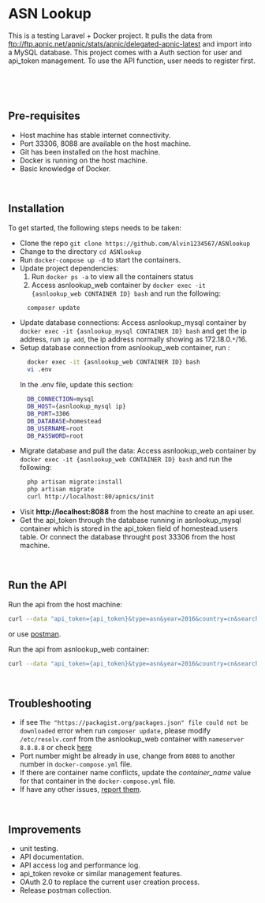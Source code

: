 
# ASN Lookup

This is a testing Laravel + Docker project. It pulls the data from ftp://ftp.apnic.net/apnic/stats/apnic/delegated-apnic-latest and import into a MySQL database. This project comes with a Auth section for user and api_token management. To use the API function, user needs to register first.

<p>&nbsp;</p>
<p>&nbsp;</p>

## Pre-requisites
* Host machine has stable internet connectivity.
* Port 33306, 8088 are available on the host machine.
* Git has been installed on the host machine.
* Docker is running on the host machine.
* Basic knowledge of Docker.

<p>&nbsp;</p>

## Installation
To get started, the following steps needs to be taken:
* Clone the repo `git clone https://github.com/Alvin1234567/ASNlookup`
* Change to the directory `cd ASNlookup`
* Run `docker-compose up -d` to start the containers.
* Update project dependencies:
  1. Run `docker ps -a` to view all the containers status
  2. Access asnlookup_web container by `docker exec -it {asnlookup_web CONTAINER ID} bash` and run the following:
    ```bash
      composer update
    ```
* Update database connections:
  Access asnlookup_mysql container by `docker exec -it {asnlookup_mysql CONTAINER ID} bash` and get the ip address, run `ip add`, the ip address normally showing as 172.18.0.`*`/16.
* Setup database connection from asnlookup_web container, run :
  ```bash
    docker exec -it {asnlookup_web CONTAINER ID} bash
    vi .env
  ```
  In the .env file, update this section:
  ```bash
    DB_CONNECTION=mysql
    DB_HOST={asnlookup_mysql ip}
    DB_PORT=3306
    DB_DATABASE=homestead
    DB_USERNAME=root
    DB_PASSWORD=root
  ```
* Migrate database and pull the data:
  Access asnlookup_web container by `docker exec -it {asnlookup_web CONTAINER ID} bash` and run the following:
  ```bash
    php artisan migrate:install
    php artisan migrate
    curl http://localhost:80/apnics/init
  ```
* Visit **http://localhost:8088** from the host machine to create an api user.
* Get the api_token through the database running in asnlookup_mysql container which is stored in the api_token field of homestead.users table. Or connect the database throught post 33306 from the host machine.


<p>&nbsp;</p>

## Run the API
Run the api from the host machine: 
  ```bash
  curl --data "api_token={api_token}&type=asn&year=2016&country=cn&search_type=total" http://localhost:8088/api/apnics/search
  ```
or use [postman](https://www.getpostman.com/).

Run the api from asnlookup_web container: 
  ```bash
  curl --data "api_token={api_token}&type=asn&year=2016&country=cn&search_type=total" http://localhost:80/api/apnics/search
  ```
  
<p>&nbsp;</p>

## Troubleshooting
* if see `The "https://packagist.org/packages.json" file could not be downloaded` error when run `composer update`, please modify `/etc/resolv.conf` from the asnlookup_web container with `nameserver 8.8.8.8` or check [here](https://stackoverflow.com/questions/40091610/composer-update-not-working-since-installing-ssl-certificate)
* Port number might be already in use, change from `8088` to another number in `docker-compose.yml` file.
* If there are container name conflicts, update the *container_name* value for that container in the `docker-compose.yml` file. 
* If have any other issues, [report them](https://github.com/Alvin1234567/ASNlookup/issues).

<p>&nbsp;</p>

## Improvements
* unit testing.
* API documentation.
* API access log and performance log.
* api_token revoke or similar management features.
* OAuth 2.0 to replace the current user creation process.
* Release postman collection.

